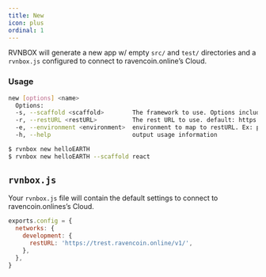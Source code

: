 ```yaml
---
title: New
icon: plus
ordinal: 1
---
```


RVNBOX will generate a new app w/ empty `src/` and `test/` directories and a `rvnbox.js` configured to connect to ravencoin.online’s Cloud.

### Usage

```bash
new [options] <name>
  Options:
  -s, --scaffold <scaffold>        The framework to use. Options include react, angular, node, next, vue and websockets. (Default: react)
  -r, --restURL <restURL>          The rest URL to use. default: https://trest.ravecoin.online/v1/
  -e, --environment <environment>  environment to map to restURL. Ex: production, staging. Default: development
  -h, --help                       output usage information

$ rvnbox new helloEARTH
$ rvnbox new helloEARTH --scaffold react
```

## `rvnbox.js`

Your `rvnbox.js` file will contain the default settings to connect to ravencoin.onlines’s Cloud.

```javascript
exports.config = {
  networks: {
    development: {
      restURL: 'https://trest.ravencoin.online/v1/',
    },
  },
}
```
